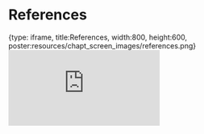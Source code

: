 # References
 
{type: iframe, title:References, width:800, height:600, poster:resources/chapt_screen_images/references.png}
![](https://jhudatascience.org/Adv_Reproducibility_in_Cancer_Informatics/no_toc/references.html)
 

 
